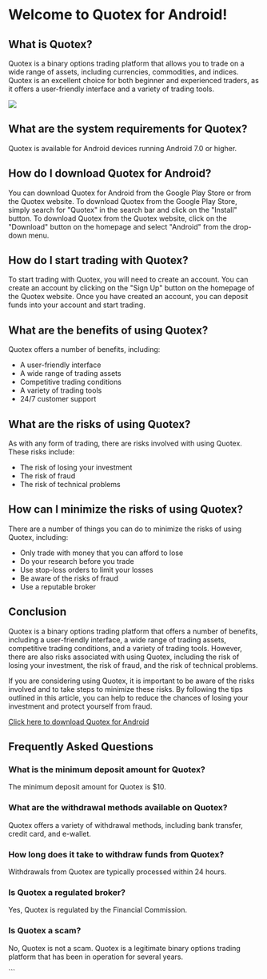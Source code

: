 # Welcome to Quotex for Android!

## What is Quotex?

Quotex is a binary options trading platform that allows you to trade on
a wide range of assets, including currencies, commodities, and indices.
Quotex is an excellent choice for both beginner and experienced traders,
as it offers a user-friendly interface and a variety of trading tools.

[![](https://static.quotex.io/files/10_en/300_250.jpg)](https://traff.sbs/brokerqxlid)

## What are the system requirements for Quotex?

Quotex is available for Android devices running Android 7.0 or higher.

## How do I download Quotex for Android?

You can download Quotex for Android from the Google Play Store or from
the Quotex website. To download Quotex from the Google Play Store,
simply search for "Quotex" in the search bar and click on the
"Install" button. To download Quotex from the Quotex website,
click on the "Download" button on the homepage and select
"Android" from the drop-down menu.

## How do I start trading with Quotex?

To start trading with Quotex, you will need to create an account. You
can create an account by clicking on the "Sign Up" button on the
homepage of the Quotex website. Once you have created an account, you
can deposit funds into your account and start trading.

## What are the benefits of using Quotex?

Quotex offers a number of benefits, including:

-   A user-friendly interface
-   A wide range of trading assets
-   Competitive trading conditions
-   A variety of trading tools
-   24/7 customer support

## What are the risks of using Quotex?

As with any form of trading, there are risks involved with using Quotex.
These risks include:

-   The risk of losing your investment
-   The risk of fraud
-   The risk of technical problems

## How can I minimize the risks of using Quotex?

There are a number of things you can do to minimize the risks of using
Quotex, including:

-   Only trade with money that you can afford to lose
-   Do your research before you trade
-   Use stop-loss orders to limit your losses
-   Be aware of the risks of fraud
-   Use a reputable broker

## Conclusion

Quotex is a binary options trading platform that offers a number of
benefits, including a user-friendly interface, a wide range of trading
assets, competitive trading conditions, and a variety of trading tools.
However, there are also risks associated with using Quotex, including
the risk of losing your investment, the risk of fraud, and the risk of
technical problems.

If you are considering using Quotex, it is important to be aware of the
risks involved and to take steps to minimize these risks. By following
the tips outlined in this article, you can help to reduce the chances of
losing your investment and protect yourself from fraud.

[Click here to download Quotex for
Android](\%22https://traff.sbs/quotexonelink\%22)

## Frequently Asked Questions

### What is the minimum deposit amount for Quotex?

The minimum deposit amount for Quotex is \$10.

### What are the withdrawal methods available on Quotex?

Quotex offers a variety of withdrawal methods, including bank transfer,
credit card, and e-wallet.

### How long does it take to withdraw funds from Quotex?

Withdrawals from Quotex are typically processed within 24 hours.

### Is Quotex a regulated broker?

Yes, Quotex is regulated by the Financial Commission.

### Is Quotex a scam?

No, Quotex is not a scam. Quotex is a legitimate binary options trading
platform that has been in operation for several years.

\`\`\`


